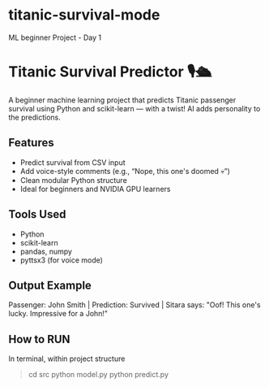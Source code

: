 # titanic-survival-mode
ML beginner Project - Day 1

# Titanic Survival Predictor 🎙️🛳️

A beginner machine learning project that predicts Titanic passenger survival using Python and scikit-learn — with a twist! AI adds personality to the predictions.

## Features
- Predict survival from CSV input
- Add voice-style comments (e.g., “Nope, this one's doomed 💀”)
- Clean modular Python structure
- Ideal for beginners and NVIDIA GPU learners

## Tools Used
- Python
- scikit-learn
- pandas, numpy
- pyttsx3 (for voice mode)

## Output Example
Passenger: John Smith | Prediction: Survived | Sitara says: "Oof! This one's lucky. Impressive for a John!"

## How to RUN
In terminal, within project structure
> cd src
> python model.py
> python predict.py
